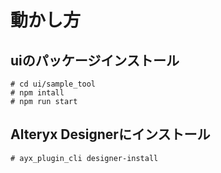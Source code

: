 # 動かし方
## uiのパッケージインストール
```
# cd ui/sample_tool
# npm intall
# npm run start
```

## Alteryx Designerにインストール
```
# ayx_plugin_cli designer-install
```